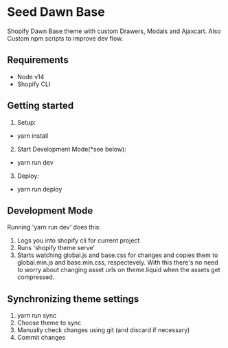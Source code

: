 # Seed Dawn Base

Shopify Dawn Base theme with custom Drawers, Modals and Ajaxcart. Also Custom npm scripts to improve dev flow.

## Requirements

- Node v14
- Shopify CLI

## Getting started

1. Setup:
  - yarn install 

2. Start Development Mode(*see below):
  - yarn run dev

3. Deploy:
  - yarn run deploy

## Development Mode
Running 'yarn run dev' does this:
  1. Logs you into shopify cli for current project
  2. Runs 'shopify theme serve'
  3. Starts watching global.js and base.css for changes and copies
  them to global.min.js and base.min.css, respectevely. With this there's no need to worry about changing asset urls on theme.liquid when the assets get compressed.

## Synchronizing theme settings
  1. yarn run sync
  2. Choose theme to sync
  3. Manually check changes using git (and discard if necessary)
  4. Commit changes
